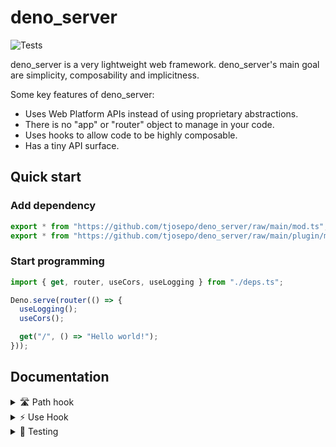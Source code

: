 # deno_server

![Tests](https://github.com/tjosepo/deno-server/actions/workflows/tests.yml/badge.svg)

deno_server is a very lightweight web framework. deno_server's main goal are
simplicity, composability and implicitness.

Some key features of deno_server:

- Uses Web Platform APIs instead of using proprietary abstractions.
- There is no "app" or "router" object to manage in your code.
- Uses hooks to allow code to be highly composable.
- Has a tiny API surface.

## Quick start

### Add dependency

```ts
export * from "https://github.com/tjosepo/deno_server/raw/main/mod.ts";
export * from "https://github.com/tjosepo/deno_server/raw/main/plugin/mod.ts";
```

### Start programming

```ts
import { get, router, useCors, useLogging } from "./deps.ts";

Deno.serve(router(() => {
  useLogging();
  useCors();

  get("/", () => "Hello world!");
}));
```

## Documentation

<details>
<summary>🛣️ Path hook</summary>

The _Path_ hook lets you group endpoints together.

```ts
import {
  del,
  get,
  patch,
  path,
  post,
  serve,
} from "https://github.com/tjosepo/deno_server/raw/main/mod.ts";

serve(() => {
  get("/hello", () => "Hello world!");

  path("/user", () => {
    get("/", getAllUsers);
    post("/", createUser);
    path("/:id", () => {
      get("/", getOneUser);
      patch("/", updateUser);
      del("/", deleteUser);
    });
  });
}, { port: 8080 });
```

The _Path_ hook can also be used to encapsulate side effects from the _Use_
hook. An effect declared inside a path will only affect endpoints from that path
and it's subpaths.

</details>

<details>
<summary>⚡ Use Hook</summary>

The _Use_ hook lets you perform side effects in a reply. It serves the same
purpose as middlewares and guards from other frameworks. Effects are performed
before and after every request.

```ts
import {
  get,
  serve,
  use,
} from "https://github.com/tjosepo/deno_server/raw/main/mod.ts";

serve(() => {
  // Similar to middlewares and guards:
  use((request) => {
    if (request.method !== "GET") {
      throw new Response("Method Not Allowed", {
        status: 405,
        headers: new Headers({ allow: "GET" }),
      });
    }
  });

  get("/", () => "Hello world!");
});
```

An effect may return a cleanup function to be performed after the request (even
if an exception occurred). Cleanup functions may be used to view the repsonse
and modify it by giving it additional properties.

```ts
import {
  get,
  serve,
  use,
} from "https://github.com/tjosepo/deno_server/raw/main/mod.ts";

serve(() => {
  // Implements a logger
  use((request) => {
    const start = Date.now();

    return ({ response }) => {
      const ms = Date.now() - start;
      console.log(
        `[${response.status}] ${request.method} ${request.url} ${ms}ms`,
      );
    };
  });

  get("/", () => "Hello world!");
});
```

Unlike middlewares, **effects cannot modify the request object**. The request
object that a route receives is the request object that was received by the
server. However, effects can interrupt the processing of a request by throwing.

</details>

<details>
  <summary>🧪 Testing</summary>

You can use the _Mock_ hook to test your components. It returns a special fetch
function that can be used to simulate a request.

```ts
export { assertEquals } from "https://deno.land/std/testing/asserts.ts";
import {
  get,
  mock,
} from "https://github.com/tjosepo/deno_server/raw/main/mod.ts";

async function test() {
  const fetch = mock(() => get("/foo", "Hello world!"));
  const response = await fetch("/foo");
  assertEquals(await response.text(), "Hello world!");
}
```

</details>
